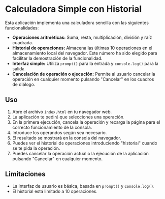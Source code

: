 # Calculadora Simple con Historial

Esta aplicación implementa una calculadora sencilla con las siguientes funcionalidades:

* **Operaciones aritméticas:** Suma, resta, multiplicación, división y raíz cuadrada.
* **Historial de operaciones:** Almacena las últimas 10 operaciones en el almacenamiento local del navegador. Este número ha sido elegido para facilitar la demostración de la funcionalidad.
* **Interfaz simple:** Utiliza `prompt()` para la entrada y `console.log()` para la salida.
* **Cancelación de operación o ejecución:** Permite al usuario cancelar la operación en cualquier momento pulsando "Cancelar" en los cuadros de diálogo.


## Uso

1. Abre el archivo `index.html` en tu navegador web.
2. La aplicación te pedirá que selecciones una operación.
3. En la primera ejecución, cancela la operación y recarga la página para el correcto funcionamiento de la consola.
4. Introduce los operandos según sea necesario.
5. El resultado se mostrará en la consola del navegador.
6. Puedes ver el historial de operaciones introduciendo "historial" cuando se te pida la operación.
7. Puedes cancelar la operación actual o la ejecución de la aplicación pulsando "Cancelar" en cualquier momento.

## Limitaciones

* La interfaz de usuario es básica, basada en `prompt()` y `console.log()`.
* El historial está limitado a 10 operaciones.